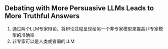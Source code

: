 ## Debating with More Persuasive LLMs Leads to More Truthful Answers
1. 通过两个LLM专家辩论。将辩论过程呈现给另一个非专家模型来提高非专家模型的准确率
2. 非专家可以是人类或者弱的LLM